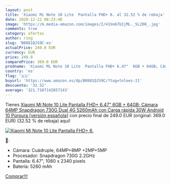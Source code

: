 ```yaml
---
layout: post
title: 'Xiaomi Mi Note 10 Lite  Pantalla FHD+ 6. al 32.52 % de rebaja'
date: 2020-12-22 08:23:48
image: 'https://m.media-amazon.com/images/I/41Ve67bIjML._SL200_.jpg'
comments: true
category: ofertas
author: ring
slug: 'B0881QJS9C-es'
actualPrice: 249.0 EUR
currency: EUR
price: 249.0
comparePrice: 369.0 EUR
prodname: 'Xiaomi Mi Note 10 Lite  Pantalla FHD+ 6.47"  6GB + 64GB; Cámara 64MP  Snapdragon 730G  Dual 4G  5260mAh con Carga rápida 30W  Android 10  Púrpura [versión española]'
country: 'es'
flag: '🇪🇸'
buyurl: 'https://www.amazon.es/dp/B0881QJS9C/?tag=tolees-21'
descuento: '32.52'
average: '321.7107142857143'
---
```


Tienes [Xiaomi Mi Note 10 Lite  Pantalla FHD+ 6.47"  6GB + 64GB; Cámara 64MP  Snapdragon 730G  Dual 4G  5260mAh con Carga rápida 30W  Android 10  Púrpura [versión española]](https://www.amazon.es/dp/B0881QJS9C/?tag=tolees-21) con precio final de  249.0 EUR (original: 369.0 EUR) (32.52 %  de rebaja) aqui!

[![Xiaomi Mi Note 10 Lite  Pantalla FHD+ 6.](https://m.media-amazon.com/images/I/41Ve67bIjML._SL200_.jpg)](https://www.amazon.es/dp/B0881QJS9C/?tag=tolees-21)

🔎:

- Cámara: Cuádruple, 64MP+8MP +2MP+5MP
- Procesador: Snapdragon 730G 2.2GHz
- Pantalla: 6.47", 1080 x 2340 pixels
- Batería: 5260 mAh

[Comprar!!!](https://www.amazon.es/dp/B0881QJS9C/?tag=tolees-21)
